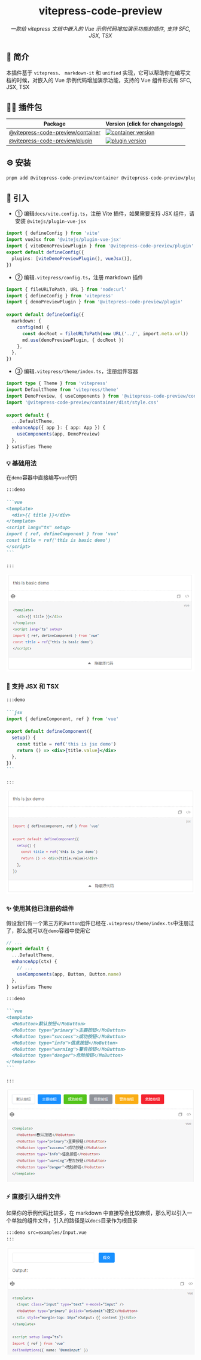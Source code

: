 <div align="center">
	<h1 style="margin:10px">vitepress-code-preview</h1>
	<h6 align="center">一款给 vitepress 文档中嵌入的 Vue 示例代码增加演示功能的插件, 支持 SFC, JSX, TSX</h6>
</div>

## 🎉 简介

本插件基于 `vitepress`、 `markdown-it` 和 `unified` 实现，它可以帮助你在编写文档的时候，对嵌入的 Vue 示例代码增加演示功能，支持的 Vue 组件形式有 SFC, JSX, TSX

## 🏄‍♂️ 插件包

| Package                                                 | Version (click for changelogs)                                                                                      |
| ------------------------------------------------------- | ------------------------------------------------------------------------------------------------------------------- |
| [@vitepress-code-preview/container](packages/container) | [![container version](https://badgen.net/npm/v/@vitepress-code-preview/container)](packages/container/CHANGELOG.md) |
| [@vitepress-code-preview/plugin](packages/plugin)       | [![plugin version](https://badgen.net/npm/v/@vitepress-code-preview/plugin)](packages/plugin/CHANGELOG.md)          |

## ⚙ 安装

```sh
pnpm add @vitepress-code-preview/container @vitepress-code-preview/plugin
```

## 🚀 引入

- ① 编辑`docs/vite.config.ts`，注册 Vite 插件，如果需要支持 JSX 组件，请安装 `@vitejs/plugin-vue-jsx`

```ts
import { defineConfig } from 'vite'
import vueJsx from '@vitejs/plugin-vue-jsx'
import { viteDemoPreviewPlugin } from '@vitepress-code-preview/plugin'
export default defineConfig({
  plugins: [viteDemoPreviewPlugin(), vueJsx()],
})
```

- ② 编辑`.vitepress/config.ts`，注册 markdown 插件

```ts
import { fileURLToPath, URL } from 'node:url'
import { defineConfig } from 'vitepress'
import { demoPreviewPlugin } from '@vitepress-code-preview/plugin'

export default defineConfig({
  markdown: {
    config(md) {
      const docRoot = fileURLToPath(new URL('../', import.meta.url))
      md.use(demoPreviewPlugin, { docRoot })
    },
  },
})
```

- ③ 编辑`.vitepress/theme/index.ts`，注册组件容器

```ts
import type { Theme } from 'vitepress'
import DefaultTheme from 'vitepress/theme'
import DemoPreview, { useComponents } from '@vitepress-code-preview/container'
import '@vitepress-code-preview/container/dist/style.css'

export default {
  ...DefaultTheme,
  enhanceApp({ app }: { app: App }) {
    useComponents(app, DemoPreview)
  },
} satisfies Theme
```

### 💡 基础用法

在`demo`容器中直接编写`vue`代码

````md
:::demo

```vue
<template>
  <div>{{ title }}</div>
</template>
<script lang="ts" setup>
import { ref, defineComponent } from 'vue'
const title = ref('this is basic demo')
</script>
```

:::
````

![basic-demo](./assets/basic-demo.png)

### 💪 支持 JSX 和 TSX

````md
:::demo

```jsx
import { defineComponent, ref } from 'vue'

export default defineComponent({
  setup() {
    const title = ref('this is jsx demo')
    return () => <div>{title.value}</div>
  },
})
```

:::
````

![support-jsx-tsx](./assets/support-jsx-tsx.png)

### ✨ 使用其他已注册的组件

假设我们有一个第三方的`Button`组件已经在`.vitepress/theme/index.ts`中注册过了，那么就可以在`demo`容器中使用它

```ts
// ...
export default {
  ...DefaultTheme,
  enhanceApp(ctx) {
    // ...
    useComponents(app, Button, Button.name)
  },
} satisfies Theme
```

````md
:::demo

```vue
<template>
  <MoButton>默认按钮</MoButton>
  <MoButton type="primary">主要按钮</MoButton>
  <MoButton type="success">成功按钮</MoButton>
  <MoButton type="info">信息按钮</MoButton>
  <MoButton type="warning">警告按钮</MoButton>
  <MoButton type="danger">危险按钮</MoButton>
</template>
```

:::
````

![other-component](./assets/other-component.png)

### ⚡ 直接引入组件文件

如果你的示例代码比较多，在 markdown 中直接写会比较麻烦，那么可以引入一个单独的组件文件，引入的路径是以`docs`目录作为根目录

```md
:::demo src=examples/Input.vue
:::
```

![use-file](./assets/use-file.png)
